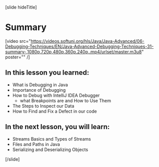 [slide hideTitle]

# Summary

[video src="https://videos.softuni.org/hls/Java/Java-Advanced/06-Debugging-Techniques/EN/Java-Advanced-Debugging-Techniques-31-summary-,1080p,720p,480p,360p,240p,.mp4/urlset/master.m3u8" poster="" /]

## In this lesson you learned:

- What is Debugging in Java
- Importance of Debugging
- How to Debug with IntelliJ IDEA Debugger
    - what Breakpoints are and How to Use Them
- The Steps to Inspect our Data
- How to Find and Fix a Defect in our code
   
## In the next lesson, you will learn:

- Streams Basics and Types of Streams
- Files and Paths in Java
- Serializing and Deserializing Objects

[/slide]
